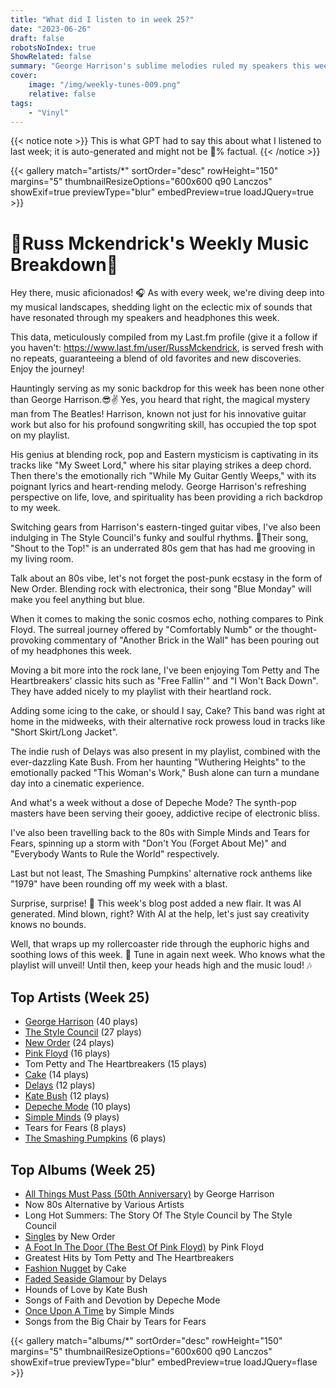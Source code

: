 ```yaml
---
title: "What did I listen to in week 25?"
date: "2023-06-26"
draft: false
robotsNoIndex: true
ShowRelated: false
summary: "George Harrison's sublime melodies ruled my speakers this week! "
cover:
    image: "/img/weekly-tunes-009.png"
    relative: false
tags:
    - "Vinyl"
---
```


{{< notice note >}}
This is what GPT had to say this about what I listened to last week; it is auto-generated and might not be 💯% factual.
{{< /notice >}}

{{< gallery match="artists/*" sortOrder="desc" rowHeight="150" margins="5" thumbnailResizeOptions="600x600 q90 Lanczos" showExif=true previewType="blur" embedPreview=true loadJQuery=true >}}

# 🎵Russ Mckendrick's Weekly Music Breakdown🎵

Hey there, music aficionados! 🎧 As with every week, we're diving deep into my musical landscapes, shedding light on the eclectic mix of sounds that have resonated through my speakers and headphones this week.

This data, meticulously compiled from my Last.fm profile (give it a follow if you haven't: https://www.last.fm/user/RussMckendrick, is served fresh with no repeats, guaranteeing a blend of old favorites and new discoveries. Enjoy the journey! 

Hauntingly serving as my sonic backdrop for this week has been none other than George Harrison.😎✌️ Yes, you heard that right, the magical mystery man from The Beatles! Harrison, known not just for his innovative guitar work but also for his profound songwriting skill, has occupied the top spot on my playlist.

His genius at blending rock, pop and Eastern mysticism is captivating in its tracks like "My Sweet Lord," where his sitar playing strikes a deep chord. Then there's the emotionally rich "While My Guitar Gently Weeps," with its poignant lyrics and heart-rending melody. George Harrison's refreshing perspective on life, love, and spirituality has been providing a rich backdrop to my week.

Switching gears from Harrison's eastern-tinged guitar vibes, I've also been indulging in The Style Council's funky and soulful rhythms. 🎷Their song, "Shout to the Top!" is an underrated 80s gem that has had me grooving in my living room.

Talk about an 80s vibe, let's not forget the post-punk ecstasy in the form of New Order. Blending rock with electronica, their song "Blue Monday" will make you feel anything but blue.

When it comes to making the sonic cosmos echo, nothing compares to Pink Floyd. The surreal journey offered by "Comfortably Numb" or the thought-provoking commentary of "Another Brick in the Wall" has been pouring out of my headphones this week.

Moving a bit more into the rock lane, I've been enjoying Tom Petty and The Heartbreakers' classic hits such as "Free Fallin'" and "I Won't Back Down". They have added nicely to my playlist with their heartland rock.

Adding some icing to the cake, or should I say, Cake? This band was right at home in the midweeks, with their alternative rock prowess loud in tracks like "Short Skirt/Long Jacket".

The indie rush of Delays was also present in my playlist, combined with the ever-dazzling Kate Bush. From her haunting "Wuthering Heights" to the emotionally packed "This Woman's Work," Bush alone can turn a mundane day into a cinematic experience.

And what's a week without a dose of Depeche Mode? The synth-pop masters have been serving their gooey, addictive recipe of electronic bliss.

I've also been travelling back to the 80s with Simple Minds and Tears for Fears, spinning up a storm with "Don't You (Forget About Me)" and "Everybody Wants to Rule the World" respectively.

Last but not least, The Smashing Pumpkins' alternative rock anthems like "1979" have been rounding off my week with a blast.

Surprise, surprise! 🥳 This week's blog post added a new flair. It was AI generated. Mind blown, right? With AI at the help, let's just say creativity knows no bounds.

Well, that wraps up my rollercoaster ride through the euphoric highs and soothing lows of this week. 🎢 Tune in again next week. Who knows what the playlist will unveil! Until then, keep your heads high and the music loud! 🎶

## Top Artists (Week 25)

- [George Harrison](https://www.mckendrick.rocks/artist/george-harrison/) (40 plays)
- [The Style Council](https://www.mckendrick.rocks/artist/the-style-council/) (27 plays)
- [New Order](https://www.mckendrick.rocks/artist/new-order/) (24 plays)
- [Pink Floyd](https://www.mckendrick.rocks/artist/pink-floyd/) (16 plays)
- Tom Petty and The Heartbreakers (15 plays)
- [Cake](https://www.mckendrick.rocks/artist/cake/) (14 plays)
- [Delays](https://www.mckendrick.rocks/artist/delays/) (12 plays)
- [Kate Bush](https://www.mckendrick.rocks/artist/kate-bush/) (12 plays)
- [Depeche Mode](https://www.mckendrick.rocks/artist/depeche-mode/) (10 plays)
- [Simple Minds](https://www.mckendrick.rocks/artist/simple-minds/) (9 plays)
- Tears for Fears (8 plays)
- [The Smashing Pumpkins](https://www.mckendrick.rocks/artist/the-smashing-pumpkins/) (6 plays)


## Top Albums (Week 25)

- [All Things Must Pass (50th Anniversary)](https://www.mckendrick.rocks/albums/all-things-must-pass-50th-anniversary-19772260/) by George Harrison
- Now 80s Alternative by Various Artists
- Long Hot Summers: The Story Of The Style Council by The Style Council
- [Singles](https://www.mckendrick.rocks/albums/singles-9017905/) by New Order
- [A Foot In The Door (The Best Of Pink Floyd)](https://www.mckendrick.rocks/albums/a-foot-in-the-door-the-best-of-pink-floyd-12569365/) by Pink Floyd
- Greatest Hits by Tom Petty and The Heartbreakers
- [Fashion Nugget](https://www.mckendrick.rocks/albums/fashion-nugget-15007936/) by Cake
- [Faded Seaside Glamour](https://www.mckendrick.rocks/albums/faded-seaside-glamour-25891525/) by Delays
- Hounds of Love by Kate Bush
- Songs of Faith and Devotion by Depeche Mode
- [Once Upon A Time](https://www.mckendrick.rocks/albums/once-upon-a-time-762207/) by Simple Minds
- Songs from the Big Chair by Tears for Fears


{{< gallery match="albums/*" sortOrder="desc" rowHeight="150" margins="5" thumbnailResizeOptions="600x600 q90 Lanczos" showExif=true previewType="blur" embedPreview=true loadJQuery=flase >}}